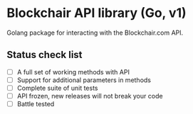# Blockchair API library (Go, v1)

Golang package for interacting with the Blockchair.com API.

## Status check list
  
- [ ] A full set of working methods with API
- [ ] Support for additional parameters in methods
- [ ] Complete suite of unit tests
- [ ] API frozen, new releases will not break your code
- [ ] Battle tested
